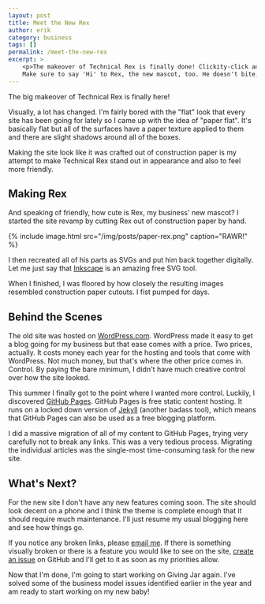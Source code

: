 ```yaml
---
layout: post
title: Meet the New Rex
author: erik
category: business
tags: []
permalink: /meet-the-new-rex
excerpt: >
    <p>The makeover of Technical Rex is finally done! Clickity-click and take a look at the new theme!</p>
    Make sure to say 'Hi' to Rex, the new mascot, too. He doesn't bite, I promise!
---
```


The big makeover of Technical Rex is finally here!

Visually, a lot has changed. I'm fairly bored with the "flat" look that every site has been going for lately so I came up with the idea of "paper flat". It's basically flat but all of the surfaces have a paper texture applied to them and there are slight shadows around all of the boxes.

Making the site look like it was crafted out of construction paper is my attempt to make Technical Rex stand out in appearance and also to feel more friendly.

## Making Rex

And speaking of friendly, how cute is Rex, my business' new mascot? I started the site revamp by cutting Rex out of construction paper by hand.

{% include image.html src="/img/posts/paper-rex.png" caption="RAWR!" %}

I then recreated all of his parts as SVGs and put him back together digitally. Let me just say that [Inkscape](https://inkscape.org) is an amazing free SVG tool.

When I finished, I was floored by how closely the resulting images resembled construction paper cutouts. I fist pumped for days.

## Behind the Scenes

The old site was hosted on [WordPress.com](https://wordpress.com). WordPress made it easy to get a blog going for my business but that ease comes with a price. Two prices, actually. It costs money each year for the hosting and tools that come with WordPress. Not much money, but that's where the other price comes in. Control. By paying the bare minimum, I didn't have much creative control over how the site looked.

This summer I finally got to the point where I wanted more control. Luckily, I discovered [GitHub Pages](https://pages.github.com). GitHub Pages is free static content hosting. It runs on a locked down version of [Jekyll](http://jekyllrb.com) (another badass tool), which means that GitHub Pages can also be used as a free blogging platform.

I did a massive migration of all of my content to GitHub Pages, trying very carefully not to break any links. This was a very tedious process. Migrating the individual articles was the single-most time-consuming task for the new site.

## What's Next?

For the new site I don't have any new features coming soon. The site should look decent on a phone and I think the theme is complete enough that it should require much maintenance. I'll just resume my usual blogging here and see how things go.

If you notice any broken links, please [email me](mailto:erik.gillespie@gmail.com). If there is something visually broken or there is a feature you would like to see on the site, [create an issue](https://github.com/technical-rex/technicalrex.com/issues) on GitHub and I'll get to it as soon as my priorities allow.

Now that I'm done, I'm going to start working on Giving Jar again. I've solved some of the business model issues identified earlier in the year and am ready to start working on my new baby!
